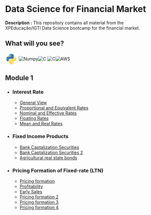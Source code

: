 # Data Science for Financial Market

**Description :**  This repository contains all material from the XPEducação/IGTI Data Science bootcamp for the financial market. 

<!-- <img src="./logo_dsfm.svg" alt="drawing" width="300" class="center"/> -->

## What will you see?

<img align="center" alt="Python" height="40" width="40" src="https://raw.githubusercontent.com/devicons/devicon/master/icons/python/python-original.svg"> <img align="center" alt="Numpy" height="40" width="40" src="https://seeklogo.com/images/N/numpy-logo-479C24EC79-seeklogo.com.png"><img align="center" alt="C" height="40" width="40" src="https://symbols.getvecta.com/stencil_28/61_sql-database-generic.90b41636a8.svg"> 
<img align="center" alt="C" height="40" width="45" src="https://upload.wikimedia.org/wikipedia/commons/thumb/0/05/Scikit_learn_logo_small.svg/260px-Scikit_learn_logo_small.svg.png"><img align="center" alt="AWS" height="40" width="45" src="https://upload.wikimedia.org/wikipedia/commons/thumb/5/5c/AWS_Simple_Icons_AWS_Cloud.svg/768px-AWS_Simple_Icons_AWS_Cloud.svg.png?20191001220601">


## **Module 1**
- ### **Interest Rate**
     - [General View](./Module_1/Interest_Rate/1_1_general_view.ipynb)
     - [Proportional and Equivalent Rates](./Module_1/Interest_Rate/1_2_proportional_rates_equivalent_rates.ipynb)
     - [Nominal and Effective Rates](./Module_1/Interest_Rate/1_3_nominal_rates_effective_rates.ipynb)
     - [Floating Rates](./Module_1/Interest_Rate/1_4_floating_rates.ipynb)
     - [Mean and Real Rates](./Module_1/Interest_Rate/1_5_mean_rates_real_rates.ipynb)

- ### **Fixed Income Products**
     - [Bank Captalization Securities](./Module_1/Fixed_Income_Products/2_2_Bank_Capitalization_Securities_Part1.ipynb)
     - [Bank Captalization Securities 2](./Module_1/Fixed_Income_Products/2_3_Bank_Capitalization_Securities_Part2.ipynb)
     - [Agricultural real state bonds](./Module_1/Fixed_Income_Products/2_4_Agricultural_real_estate_bonds.ipynb)

- ### **Pricing Formation of Fixed-rate (LTN)**
     - [Pricing formation](./Module_1/Pricing_formation_of_fixed-rate_LTN/3_1_pricing_formation_.ipynb)
     - [Profitability](./Module_1/Pricing_formation_of_fixed-rate_LTN/3_2_proftability.ipynb)
     - [Early Sales](./Module_1/Pricing_formation_of_fixed-rate_LTN/3_3_early_sale.ipynb)
     - [Pricing formation 2](./Module_1/Pricing_formation_of_fixed-rate_LTN/3_3_pricing_formation.ipynb)
     - [Pricing formation 3](./Module_1/Pricing_formation_of_fixed-rate_LTN/3_4_pricing_formation.ipynb)
     - [Pricing formation 4](./Module_1/Pricing_formation_of_fixed-rate_LTN/3_5_pricing_formation.ipynb)


